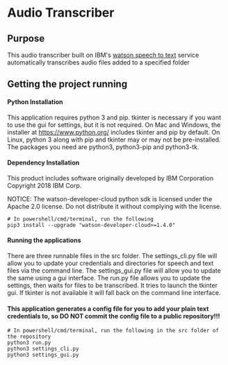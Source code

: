 
# Audio Transcriber

## Purpose

This audio transcriber built on IBM's [watson speech to text](https://www.ibm.com/watson/services/speech-to-text/) service automatically transcribes audio files added to a specified folder

## Getting the project running

#### Python Installation

This application requires python 3 and pip. tkinter is necessary if you want to use the gui for settings, but it is not required. On Mac and Windows, the installer at https://www.python.org/ includes tkinter and pip by default. On Linux, python 3 along with pip and tkinter may or may not be pre-installed. The packages you need are python3, python3-pip and python3-tk.

#### Dependency Installation

This product includes software originally developed by IBM Corporation
Copyright 2018 IBM Corp.

NOTICE: The watson-developer-cloud python sdk is licensed under the Apache 2.0 license.
Do not distribute it without complying with the license.

```
# In powershell/cmd/terminal, run the following
pip3 install --upgrade "watson-developer-cloud>=1.4.0"
```

#### Running the applications

There are three runnable files in the src folder. The settings_cli.py file will allow you to update your credentials and directories for speech and text files via the command line. The settings_gui.py file will allow you to update the same using a gui interface. The run.py file allows you to update the settings, then waits for files to be transcribed. It tries to launch the tkinter gui. If tkinter is not available it will fall back on the command line interface.

#### This application generates a config file for you to add your plain text credentials to, so **DO NOT** commit the config file to a public repository!!!

```
# In powershell/cmd/terminal, run the following in the src folder of the repository
python3 run.py
python3 settings_cli.py
python3 settings_gui.py
```

